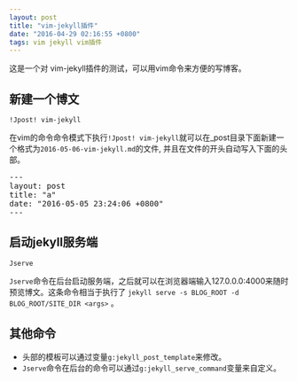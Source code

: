 ```yaml
---
layout: post
title: "vim-jekyll插件"
date: "2016-04-29 02:16:55 +0800"
tags: vim jekyll vim插件
---
```


这是一个对 vim-jekyll插件的测试，可以用vim命令来方便的写博客。

## 新建一个博文
```
!Jpost! vim-jekyll
```
在vim的命令命令模式下执行`!Jpost! vim-jekyll`就可以在_post目录下面新建一个格式为`2016-05-06-vim-jekyll.md`的文件, 并且在文件的开头自动写入下面的头部。

<pre>
---
layout: post
title: "a"
date: "2016-05-05 23:24:06 +0800"
---
</pre>

## 启动jekyll服务端
```
Jserve
```
`Jserve`命令在后台启动服务端，之后就可以在浏览器端输入127.0.0.0:4000来随时预览博文。这条命令相当于执行了 `jekyll serve -s BLOG_ROOT -d BLOG_ROOT/SITE_DIR <args>` 。

## 其他命令
* 头部的模板可以通过变量`g:jekyll_post_template`来修改。
* `Jserve`命令在后台的命令可以通过`g:jekyll_serve_command`变量来自定义。
